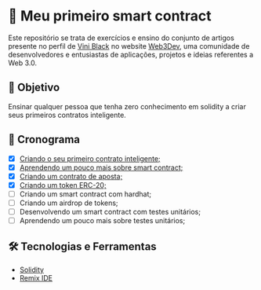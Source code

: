 # 📜 Meu primeiro smart contract
Este repositório se trata de exercícios e ensino do conjunto de artigos presente no perfil de [Vini Black](https://www.web3dev.com.br/viniblack) no website [Web3Dev](https://www.web3dev.com.br/), uma comunidade de desenvolvedores e entusiastas de aplicações, projetos e ideias referentes a Web 3.0.

## 🎯 Objetivo
Ensinar qualquer pessoa que tenha zero conhecimento em solidity a criar seus primeiros contratos inteligente.

## 📅 Cronograma
- [x]  [Criando o seu primeiro contrato inteligente;](https://www.web3dev.com.br/viniblack/meu-primeiro-smart-contract-criando-o-seu-primeiro-contrato-inteligente-31dl)
- [x]  [Aprendendo um pouco mais sobre smart contract;](https://www.web3dev.com.br/viniblack/meu-primeiro-smart-contract-aprendendo-um-pouco-mais-sobre-smart-contract-2hfe)
- [x]  [Criando um contrato de aposta;](https://www.web3dev.com.br/viniblack/meu-primeiro-smart-contract-criando-um-contrato-de-aposta-2349)
- [X]  [Criando um token ERC-20;](https://www.web3dev.com.br/viniblack/meu-primeiro-smart-contract-tokens-erc-20-57cf)
- [ ]  Criando um smart contract com hardhat;
- [ ]  Criando um airdrop de tokens;
- [ ]  Desenvolvendo um smart contract com testes unitários;
- [ ]  Aprendendo um pouco mais sobre testes unitários;

## 🛠️ Tecnologias e Ferramentas
+ [Solidity](https://docs.soliditylang.org/en/v0.8.15/)
+ [Remix IDE](https://remix.ethereum.org/)
